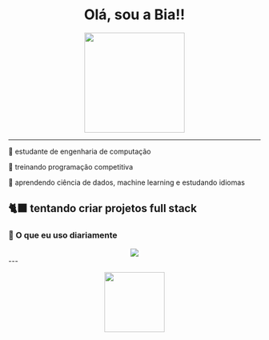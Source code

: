 <h1 align="center">Olá, sou a Bia!!</h1>

<p align="center">
  <img src="https://i.pinimg.com/originals/ff/c5/6e/ffc56efbdb3463e28f6389734c6f96fd.gif" height="200"/>
</p>

---
💖 estudante de engenharia de computação

🌷 treinando programação competitiva  

🎀 aprendendo ciência de dados, machine learning e estudando idiomas

🐈‍⬛ tentando criar projetos full stack
---

### 🍓 O que eu uso diariamente

<div align="center">
  <img src="https://skillicons.dev/icons?i=python,java,js,html,css,react,vite,spring,sqlite,mysql,git,vscode&theme=light" />
</div>
---
<p align="center">
  <img src="https://64.media.tumblr.com/04c19d8b4e32ae44967229db3e50f6e4/tumblr_inline_ptsid5R9JX1rb9k0l_540.gif" height="120"/>
</p>
